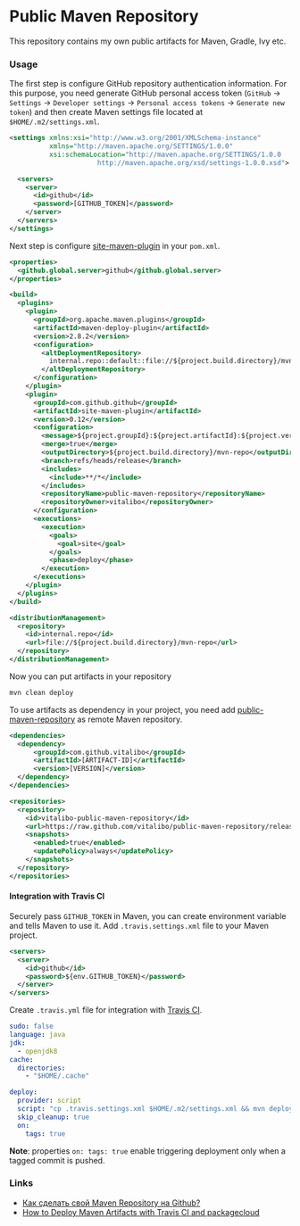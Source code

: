 # Public Maven Repository

This repository contains my own public artifacts for Maven, Gradle, Ivy etc.

### Usage

The first step is configure GitHub repository authentication information.
For this purpose, you need generate GitHub personal access token (`GitHub` -> `Settings` -> `Developer settings` -> `Personal access tokens` -> `Generate new token`)
and then create Maven settings file located at `$HOME/.m2/settings.xml`.

```xml
<settings xmlns:xsi="http://www.w3.org/2001/XMLSchema-instance"
          xmlns="http://maven.apache.org/SETTINGS/1.0.0"
          xsi:schemaLocation="http://maven.apache.org/SETTINGS/1.0.0
                      http://maven.apache.org/xsd/settings-1.0.0.xsd">

  <servers>
    <server>
      <id>github</id>
      <password>[GITHUB_TOKEN]</password>
    </server>
  </servers>
</settings>
```

Next step is configure [site-maven-plugin](https://github.com/github/maven-plugins#site-plugin) in your `pom.xml`.

```xml
<properties>
  <github.global.server>github</github.global.server>
</properties>

<build>
  <plugins>
    <plugin>
      <groupId>org.apache.maven.plugins</groupId>
      <artifactId>maven-deploy-plugin</artifactId>
      <version>2.8.2</version>
      <configuration>
        <altDeploymentRepository>
          internal.repo::default::file://${project.build.directory}/mvn-repo
        </altDeploymentRepository>
      </configuration>
    </plugin>
    <plugin>
      <groupId>com.github.github</groupId>
      <artifactId>site-maven-plugin</artifactId>
      <version>0.12</version>
      <configuration>
        <message>${project.groupId}:${project.artifactId}:${project.version}</message>
        <merge>true</merge>
        <outputDirectory>${project.build.directory}/mvn-repo</outputDirectory>
        <branch>refs/heads/release</branch>
        <includes>
          <include>**/*</include>
        </includes>
        <repositoryName>public-maven-repository</repositoryName>
        <repositoryOwner>vitalibo</repositoryOwner>
      </configuration>
      <executions>
        <execution>
          <goals>
            <goal>site</goal>
          </goals>
          <phase>deploy</phase>
        </execution>
      </executions>
    </plugin>
  </plugins>
</build>

<distributionManagement>
  <repository>
    <id>internal.repo</id>
    <url>file://${project.build.directory}/mvn-repo</url>
  </repository>
</distributionManagement>
```

Now you can put artifacts in your repository

```bash
mvn clean deploy
```

To use artifacts as dependency in your project, you need add [public-maven-repository](https://github.com/vitalibo/public-maven-repository) as remote Maven repository.

```xml
<dependencies>
  <dependency>
      <groupId>com.github.vitalibo</groupId>
      <artifactId>[ARTIFACT-ID]</artifactId>
      <version>[VERSION]</version>
  </dependency>
</dependencies>

<repositories>
  <repository>
    <id>vitalibo-public-maven-repository</id>
    <url>https://raw.github.com/vitalibo/public-maven-repository/release/</url>
    <snapshots>
      <enabled>true</enabled>
      <updatePolicy>always</updatePolicy>
    </snapshots>
  </repository>
</repositories>
```

#### Integration with Travis CI

Securely pass `GITHUB_TOKEN` in Maven, you can create environment variable and tells Maven to use it.
Add `.travis.settings.xml` file to your Maven project.

```xml
<servers>
  <server>
    <id>github</id>
    <password>${env.GITHUB_TOKEN}</password>
  </server>
</servers>
```

Create `.travis.yml` file for integration with [Travis CI](https://travis-ci.org/).

```yaml
sudo: false
language: java
jdk:
  - openjdk8
cache:
  directories:
    - "$HOME/.cache"

deploy:
  provider: script
  script: "cp .travis.settings.xml $HOME/.m2/settings.xml && mvn deploy"
  skip_cleanup: true
  on:
    tags: true
```

**Note**: properties `on: tags: true` enable triggering deployment only when a tagged commit is pushed.

### Links

- [Как сделать свой Maven Repository на Github?](https://devcolibri.com/как-сделать-свой-maven-repository-на-github/)
- [How to Deploy Maven Artifacts with Travis CI and packagecloud](https://blog.travis-ci.com/2017-03-30-deploy-maven-travis-ci-packagecloud/)
